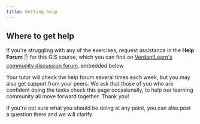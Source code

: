 ```yaml
---
title: Getting help
---
```


## Where to get help
If you're struggling with any of the exercises, request assistance in the **Help Forum** :raised_hand: for this GIS course, which you can find on [VerdantLearn's community discussion forum](https://community.verdantlearn.org), embedded below

Your tutor will check the help forum several times each week, but you may also get support from your peers.  We ask that those of you who are confident doing the tasks check this page occasionally, to help our learning community all move forward together.  Thank you!

If you're not sure what you should be doing at any point, you can also post a question there and we will clarify


<div id='discourse-comments'></div>

<script type="text/javascript"> 
    window.DiscourseEmbed = { discourseUrl: 'https://community.verdantlearn.org/', topicId: 25 }; 
    
    (function() { 
        var d = document.createElement('script'); d.type = 'text/javascript'; 
        d.async = true; d.src = window.DiscourseEmbed.discourseUrl + 'javascripts/embed.js'; 
        (document.getElementsByTagName('head')[0] || document.getElementsByTagName('body')[0]).appendChild(d); 
    })(); 
</script> 